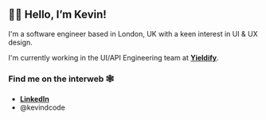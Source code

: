 ## 👋🏼 Hello, I’m Kevin!

<!-- <img align="right" width="300" height="300" src="https://media-exp1.licdn.com/dms/image/C5603AQGUVUoYCRDeAQ/profile-displayphoto-shrink_400_400/0/1517246564034?e=1627516800&v=beta&t=zl8vPiwL2Y7jsqYzNmXQzJK0eVEx8KReEg4Dy4tyBlI">
 -->
I'm a software engineer based in London, UK with a keen interest in UI & UX design.

I'm currently working in the UI/API Engineering team at **[Yieldify](https://www.yieldify.com/)**.

### Find me on the interweb 🕸
- **[LinkedIn](https://www.linkedin.com/in/dangkevin/)**
- @kevindcode

<!---
kevindcode/kevindcode is a ✨ special ✨ repository because its `README.md` (this file) appears on your GitHub profile.
You can click the Preview link to take a look at your changes.
--->
